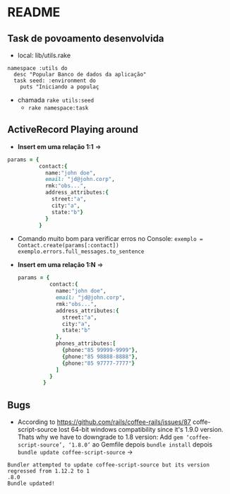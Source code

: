 # README
## Task de povoamento desenvolvida
* local: lib/utils.rake
```
namespace :utils do
  desc "Popular Banco de dados da aplicação"
  task seed: :environment do
    puts "Iniciando a populaç
```
* chamada `rake utils:seed`
  * `rake namespace:task`
## ActiveRecord Playing around
* **Insert em uma relação 1:1** =>
```ruby
params = {
          contact:{
            name:"john doe",
            email: "jd@john.corp",
            rmk:"obs...",
            address_attributes:{
              street:"a",
              city:"a",
              state:"b"}
            }
          }
```
* Comando muito bom para verificar erros no Console:
    `exemplo = Contact.create(params[:contact])`
    `exemplo.errors.full_messages.to_sentence`

* **Insert em uma relação 1:N** =>

  ```ruby
  params = {
            contact:{
              name:"john doe",
              email: "jd@john.corp",
              rmk:"obs...",
              address_attributes:{
                street:"a",
                city:"a",
                state:"b"
              },
              phones_attributes:[
              	{phone:"85 99999-9999"},
              	{phone:"85 98888-8888"},
              	{phone:"85 97777-7777"}
              ]
            }
          }
  ```
## Bugs
* According to https://github.com/rails/coffee-rails/issues/87 coffe-script-source lost 64-bit windows compatibility since it's 1.9.0 version. Thats why we have to downgrade to 1.8 version:
Add `gem ‘coffee-script-source’, ‘1.8.0’` ao Gemfile depois `bundle install` depois `bundle update coffee-script-source` ->
```
Bundler attempted to update coffee-script-source but its version regressed from 1.12.2 to 1
.8.0
Bundle updated!
```
